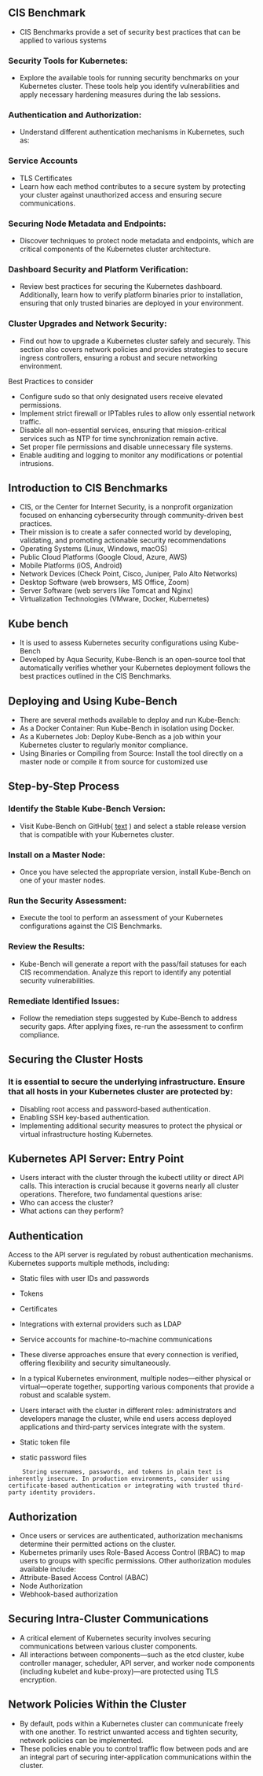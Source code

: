 ## CIS Benchmark
* CIS Benchmarks provide a set of security best practices that can be applied to various systems
### Security Tools for Kubernetes:
* Explore the available tools for running security benchmarks on your Kubernetes cluster. These tools help you identify vulnerabilities and apply necessary hardening measures during the lab sessions.

### Authentication and Authorization:
* Understand different authentication mechanisms in Kubernetes, such as:

### Service Accounts
* TLS Certificates
* Learn how each method contributes to a secure system by protecting your cluster against unauthorized access and ensuring secure communications.

### Securing Node Metadata and Endpoints:
* Discover techniques to protect node metadata and endpoints, which are critical components of the Kubernetes cluster architecture.

### Dashboard Security and Platform Verification:
* Review best practices for securing the Kubernetes dashboard. Additionally, learn how to verify platform binaries prior to installation, ensuring that only trusted binaries are deployed in your environment.

### Cluster Upgrades and Network Security:
* Find out how to upgrade a Kubernetes cluster safely and securely. This section also covers network policies and provides strategies to secure ingress controllers, ensuring a robust and secure networking environment.

Best Practices to consider
* Configure sudo so that only designated users receive elevated permissions.
* Implement strict firewall or IPTables rules to allow only essential network traffic.
* Disable all non-essential services, ensuring that mission-critical services such as NTP for time synchronization remain active.
* Set proper file permissions and disable unnecessary file systems.
* Enable auditing and logging to monitor any modifications or potential intrusions.

## Introduction to CIS Benchmarks
* CIS, or the Center for Internet Security, is a nonprofit organization focused on enhancing cybersecurity through community-driven best practices. 
* Their mission is to create a safer connected world by developing, validating, and promoting actionable security recommendations
* Operating Systems (Linux, Windows, macOS)
* Public Cloud Platforms (Google Cloud, Azure, AWS)
* Mobile Platforms (iOS, Android)
* Network Devices (Check Point, Cisco, Juniper, Palo Alto Networks)
* Desktop Software (web browsers, MS Office, Zoom)
* Server Software (web servers like Tomcat and Nginx)
* Virtualization Technologies (VMware, Docker, Kubernetes)

## Kube bench
* It is used to assess Kubernetes security configurations using Kube-Bench
* Developed by Aqua Security, Kube-Bench is an open-source tool that automatically verifies whether your Kubernetes deployment follows the best practices outlined in the CIS Benchmarks.
## Deploying and Using Kube-Bench
* There are several methods available to deploy and run Kube-Bench:
* As a Docker Container: Run Kube-Bench in isolation using Docker.
* As a Kubernetes Job: Deploy Kube-Bench as a job within your Kubernetes cluster to regularly monitor compliance.
* Using Binaries or Compiling from Source: Install the tool directly on a master node or compile it from source for customized use

## Step-by-Step Process
### Identify the Stable Kube-Bench Version:
* Visit Kube-Bench on GitHub( [text](https://github.com/aquasecurity/kube-bench/tree/main) ) and select a stable release version that is compatible with your Kubernetes cluster.

### Install on a Master Node:
* Once you have selected the appropriate version, install Kube-Bench on one of your master nodes.

### Run the Security Assessment:
* Execute the tool to perform an assessment of your Kubernetes configurations against the CIS Benchmarks.

### Review the Results:
* Kube-Bench will generate a report with the pass/fail statuses for each CIS recommendation. Analyze this report to identify any potential security vulnerabilities.

### Remediate Identified Issues:
* Follow the remediation steps suggested by Kube-Bench to address security gaps. After applying fixes, re-run the assessment to confirm compliance.

## Securing the Cluster Hosts
### It is essential to secure the underlying infrastructure. Ensure that all hosts in your Kubernetes cluster are protected by:
* Disabling root access and password-based authentication.
* Enabling SSH key-based authentication.
* Implementing additional security measures to protect the physical or virtual infrastructure hosting Kubernetes.

## Kubernetes API Server: Entry Point
* Users interact with the cluster through the kubectl utility or direct API calls. This interaction is crucial because it governs nearly all cluster operations. 
Therefore, two fundamental questions arise:
* Who can access the cluster?
* What actions can they perform?

## Authentication
Access to the API server is regulated by robust authentication mechanisms. Kubernetes supports multiple methods, including:

* Static files with user IDs and passwords
* Tokens
* Certificates
* Integrations with external providers such as LDAP
* Service accounts for machine-to-machine communications
* These diverse approaches ensure that every connection is verified, offering flexibility and security simultaneously.

* In a typical Kubernetes environment, multiple nodes—either physical or virtual—operate together, supporting various components that provide a robust and scalable system. 
* Users interact with the cluster in different roles: administrators and developers manage the cluster, while end users access deployed applications and third-party services integrate with the system.

* Static token file
* static password files
``` 
    Storing usernames, passwords, and tokens in plain text is inherently insecure. In production environments, consider using certificate-based authentication or integrating with trusted third-party identity providers.
```

## Authorization
* Once users or services are authenticated, authorization mechanisms determine their permitted actions on the cluster. 
* Kubernetes primarily uses Role-Based Access Control (RBAC) to map users to groups with specific permissions. Other authorization modules available include:
* Attribute-Based Access Control (ABAC)
* Node Authorization
* Webhook-based authorization

## Securing Intra-Cluster Communications
* A critical element of Kubernetes security involves securing communications between various cluster components. 
* All interactions between components—such as the etcd cluster, kube controller manager, scheduler, API server, and worker node components (including kubelet and kube-proxy)—are protected using TLS encryption.

## Network Policies Within the Cluster
* By default, pods within a Kubernetes cluster can communicate freely with one another. To restrict unwanted access and tighten security, network policies can be implemented.
* These policies enable you to control traffic flow between pods and are an integral part of securing inter-application communications within the cluster.









